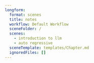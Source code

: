 ```yaml
---
longform:
  format: scenes
  title: notes
  workflow: Default Workflow
  sceneFolder: /
  scenes:
    - introduction to llm
    - auto regressive
  sceneTemplate: templates/Chapter.md
  ignoredFiles: []
---
```

